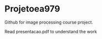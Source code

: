 # Projetoea979
Github for image processing course project.

Read presentacao.pdf to understand the work

